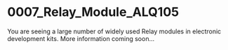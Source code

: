 # 0007_Relay_Module_ALQ105
You are seeing a large number of widely used Relay modules in electronic development kits. More information coming soon...
